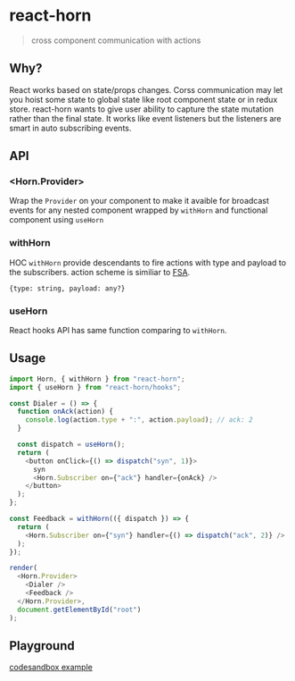 # react-horn
> cross component communication with actions

## Why?

React works based on state/props changes. Corss communication may let you hoist some state to global state like root component state or in redux store. react-horn wants to give user ability to capture the state mutation rather than the final state. It works like event listeners but the listeners are smart in auto subscribing events.

## API

### <Horn.Provider>

Wrap the `Provider` on your component to make it avaible for broadcast events for any nested component wrapped by `withHorn` and functional component using `useHorn`

### withHorn

HOC `withHorn` provide descendants to fire actions with type and payload to the subscribers.
action scheme is similiar to [FSA](https://github.com/redux-utilities/flux-standard-action).

`{type: string, payload: any?}`

### useHorn

React hooks API has same function comparing to `withHorn`.


## Usage

```js
import Horn, { withHorn } from "react-horn";
import { useHorn } from "react-horn/hooks";

const Dialer = () => {
  function onAck(action) {
    console.log(action.type + ":", action.payload); // ack: 2
  }

  const dispatch = useHorn();
  return (
    <button onClick={() => dispatch("syn", 1)}>
      syn
      <Horn.Subscriber on={"ack"} handler={onAck} />
    </button>
  );
};

const Feedback = withHorn(({ dispatch }) => {
  return (
    <Horn.Subscriber on={"syn"} handler={() => dispatch("ack", 2)} />
  );
});

render(
  <Horn.Provider>
    <Dialer />
    <Feedback />
  </Horn.Provider>,
  document.getElementById("root")
);
```

## Playground

[codesandbox example](https://codesandbox.io/s/njm193jr)
